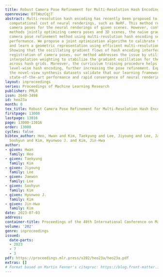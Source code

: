 ```yaml
---
title: Robust Camera Pose Refinement for Multi-Resolution Hash Encoding
openreview: O7lWozCqjT
abstract: Multi-resolution hash encoding has recently been proposed to reduce the
  computational cost of neural renderings, such as NeRF. This method requires accurate
  camera poses for the neural renderings of given scenes. However, contrary to previous
  methods jointly optimizing camera poses and 3D scenes, the naive gradient-based
  camera pose refinement method using multi-resolution hash encoding severely deteriorates
  performance. We propose a joint optimization algorithm to calibrate the camera pose
  and learn a geometric representation using efficient multi-resolution hash encoding.
  Showing that the oscillating gradient flows of hash encoding interfere with the
  registration of camera poses, our method addresses the issue by utilizing smooth
  interpolation weighting to stabilize the gradient oscillation for the ray samplings
  across hash grids. Moreover, the curriculum training procedure helps to learn the
  level-wise hash encoding, further increasing the pose refinement. Experiments on
  the novel-view synthesis datasets validate that our learning frameworks achieve
  state-of-the-art performance and rapid convergence of neural rendering.
layout: inproceedings
series: Proceedings of Machine Learning Research
publisher: PMLR
issn: 2640-3498
id: heo23a
month: 0
tex_title: Robust Camera Pose Refinement for Multi-Resolution Hash Encoding
firstpage: 13000
lastpage: 13016
page: 13000-13016
order: 13000
cycles: false
bibtex_author: Heo, Hwan and Kim, Taekyung and Lee, Jiyoung and Lee, Jaewon and Kim,
  Soohyun and Kim, Hyunwoo J. and Kim, Jin-Hwa
author:
- given: Hwan
  family: Heo
- given: Taekyung
  family: Kim
- given: Jiyoung
  family: Lee
- given: Jaewon
  family: Lee
- given: Soohyun
  family: Kim
- given: Hyunwoo J.
  family: Kim
- given: Jin-Hwa
  family: Kim
date: 2023-07-03
address: 
container-title: Proceedings of the 40th International Conference on Machine Learning
volume: '202'
genre: inproceedings
issued:
  date-parts:
  - 2023
  - 7
  - 3
pdf: https://proceedings.mlr.press/v202/heo23a/heo23a.pdf
extras: []
# Format based on Martin Fenner's citeproc: https://blog.front-matter.io/posts/citeproc-yaml-for-bibliographies/
---
```

